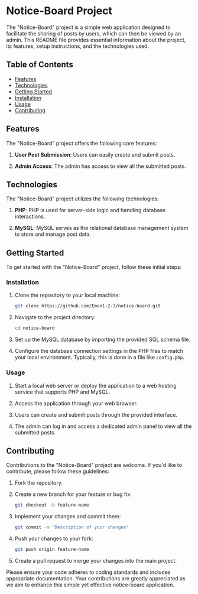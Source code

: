 # Notice-Board Project

The "Notice-Board" project is a simple web application designed to facilitate the sharing of posts by users, which can then be viewed by an admin. This README file provides essential information about the project, its features, setup instructions, and the technologies used.

## Table of Contents

- [Features](#features)
- [Technologies](#technologies)
- [Getting Started](#getting-started)
- [Installation](#installation)
- [Usage](#usage)
- [Contributing](#contributing)

## Features

The "Notice-Board" project offers the following core features:

1. **User Post Submission**: Users can easily create and submit posts.

2. **Admin Access**: The admin has access to view all the submitted posts.

## Technologies

The "Notice-Board" project utilizes the following technologies:

1. **PHP**: PHP is used for server-side logic and handling database interactions.

2. **MySQL**: MySQL serves as the relational database management system to store and manage post data.

## Getting Started

To get started with the "Notice-Board" project, follow these initial steps:

### Installation

1. Clone the repository to your local machine:

   ```bash
   git clone https://github.com/Eman1-2-3/notice-board.git
   ```

2. Navigate to the project directory:

   ```bash
   cd notice-board
   ```

3. Set up the MySQL database by importing the provided SQL schema file.

4. Configure the database connection settings in the PHP files to match your local environment. Typically, this is done in a file like `config.php`.

### Usage

1. Start a local web server or deploy the application to a web hosting service that supports PHP and MySQL.

2. Access the application through your web browser.

3. Users can create and submit posts through the provided interface.

4. The admin can log in and access a dedicated admin panel to view all the submitted posts.

## Contributing

Contributions to the "Notice-Board" project are welcome. If you'd like to contribute, please follow these guidelines:

1. Fork the repository.

2. Create a new branch for your feature or bug fix:

   ```bash
   git checkout -b feature-name
   ```

3. Implement your changes and commit them:

   ```bash
   git commit -m "Description of your changes"
   ```

4. Push your changes to your fork:

   ```bash
   git push origin feature-name
   ```

5. Create a pull request to merge your changes into the main project.

Please ensure your code adheres to coding standards and includes appropriate documentation. Your contributions are greatly appreciated as we aim to enhance this simple yet effective notice-board application.
